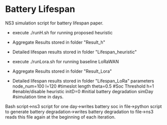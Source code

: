 # Battery Lifespan

NS3 simulation script for battery lifespan paper.

- execute ./runH.sh for running proposed heuristic
- Aggregate Results stored in folder "Result_h"
- Detailed lifespan results stored in folder "Lifespan_heuristic"

- execute ./runLora.sh for running baseline LoRaWAN
- Aggregate Results stored in folder "Result_Lora"
- Detailed lifespan results stored in folder "Lifespan_LoRa" 
parameters
node_num=100
l=120 #timeslot length
theta=0.5 #Soc Threshold
h=1 #enable/disable heuristic
initD=0 #initial battery degradation
simDay #simulation time in days.

Bash script->ns3 script for one day->writes battery soc in file->python script to generate battery degradation->writes battery degradation to file->ns3 reads this file again at the beginning of each iteration. 
